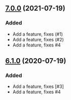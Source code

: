 ## [7.0.0](https://github.com/cucumber/cucumber-ruby/compare/v6.1.0...v7.0.0) (2021-07-19)
### Added
* Add a feature, fixes (#1)
* Add a feature, fixes (#2)
* Add a feature, fixes #4
## [6.1.0](https://github.com/cucumber/cucumber-ruby/compare/v5.1.0...v6.1.0) (2020-07-19)
### Added
* Add a feature, fixes [#3]
* Add a feature, fixes #4
